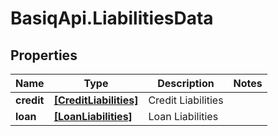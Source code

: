 # BasiqApi.LiabilitiesData

## Properties
Name | Type | Description | Notes
------------ | ------------- | ------------- | -------------
**credit** | [**[CreditLiabilities]**](CreditLiabilities.md) | Credit Liabilities | 
**loan** | [**[LoanLiabilities]**](LoanLiabilities.md) | Loan Liabilities | 


